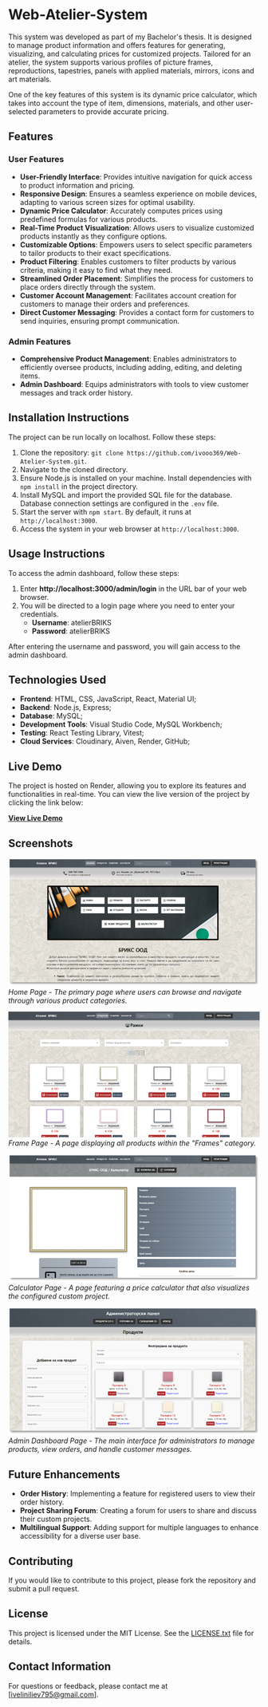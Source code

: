 # Web-Atelier-System

This system was developed as part of my Bachelor's thesis. It is designed to manage product information and offers features for generating, visualizing, and calculating prices for customized projects. Tailored for an atelier, the system supports various profiles of picture frames, reproductions, tapestries, panels with applied materials, mirrors, icons and art materials.

One of the key features of this system is its dynamic price calculator, which takes into account the type of item, dimensions, materials, and other user-selected parameters to provide accurate pricing.

## Features

### User Features

- **User-Friendly Interface**: Provides intuitive navigation for quick access to product information and pricing.
- **Responsive Design**: Ensures a seamless experience on mobile devices, adapting to various screen sizes for optimal usability.
- **Dynamic Price Calculator**: Accurately computes prices using predefined formulas for various products.
- **Real-Time Product Visualization**: Allows users to visualize customized products instantly as they configure options.
- **Customizable Options**: Empowers users to select specific parameters to tailor products to their exact specifications.
- **Product Filtering**: Enables customers to filter products by various criteria, making it easy to find what they need.
- **Streamlined Order Placement**: Simplifies the process for customers to place orders directly through the system.
- **Customer Account Management**: Facilitates account creation for customers to manage their orders and preferences.
- **Direct Customer Messaging**: Provides a contact form for customers to send inquiries, ensuring prompt communication.

### Admin Features

- **Comprehensive Product Management**: Enables administrators to efficiently oversee products, including adding, editing, and deleting items.
- **Admin Dashboard**: Equips administrators with tools to view customer messages and track order history.

## Installation Instructions

The project can be run locally on localhost. Follow these steps:

1. Clone the repository: `git clone https://github.com/ivooo369/Web-Atelier-System.git`.
2. Navigate to the cloned directory.
3. Ensure Node.js is installed on your machine. Install dependencies with `npm install` in the project directory.
4. Install MySQL and import the provided SQL file for the database. Database connection settings are configured in the `.env` file.
5. Start the server with `npm start`. By default, it runs at `http://localhost:3000`.
6. Access the system in your web browser at `http://localhost:3000`.

## Usage Instructions

To access the admin dashboard, follow these steps:

1. Enter **http://localhost:3000/admin/login** in the URL bar of your web browser.
2. You will be directed to a login page where you need to enter your credentials.
   - **Username**: atelierBRIKS
   - **Password**: atelierBRIKS

After entering the username and password, you will gain access to the admin dashboard.

## Technologies Used

- **Frontend**: HTML, CSS, JavaScript, React, Material UI;
- **Backend**: Node.js, Express;
- **Database**: MySQL;
- **Development Tools**: Visual Studio Code, MySQL Workbench;
- **Testing**: React Testing Library, Vitest;
- **Cloud Services**: Cloudinary, Aiven, Render, GitHub;

## Live Demo

The project is hosted on Render, allowing you to explore its features and functionalities in real-time. You can view the live version of the project by clicking the link below:

[**View Live Demo**](https://website-project-lbpd.onrender.com)

## Screenshots

![Home Page](screenshots/screenshot1.png)
_Home Page - The primary page where users can browse and navigate through various product categories._

![Frame Page](screenshots/screenshot2.png)
_Frame Page - A page displaying all products within the "Frames" category._

![Calculator Page](screenshots/screenshot3.png)
_Calculator Page - A page featuring a price calculator that also visualizes the configured custom project._

![Admin Dashboard Page](screenshots/screenshot4.png)
_Admin Dashboard Page - The main interface for administrators to manage products, view orders, and handle customer messages._

## Future Enhancements

- **Order History**: Implementing a feature for registered users to view their order history.
- **Project Sharing Forum**: Creating a forum for users to share and discuss their custom projects.
- **Multilingual Support**: Adding support for multiple languages to enhance accessibility for a diverse user base.

## Contributing

If you would like to contribute to this project, please fork the repository and submit a pull request.

## License

This project is licensed under the MIT License. See the [LICENSE.txt](LICENSE.txt) file for details.

## Contact Information

For questions or feedback, please contact me at [iveliniliev795@gmail.com].
